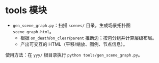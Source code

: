 # tools 模块

- `gen_scene_graph.py`：扫描 `scenes/` 目录，生成场景拓扑图 `scene_graph.html`。
  - 根据 `on_death`/`on_clear`/`parent` 推断边；按包分组并计算层级布局。
  - 产出可交互的 HTML（平移/缩放、图例、节点信息）。

使用方法：在 `yyy/` 根目录执行 `python tools/gen_scene_graph.py`。
